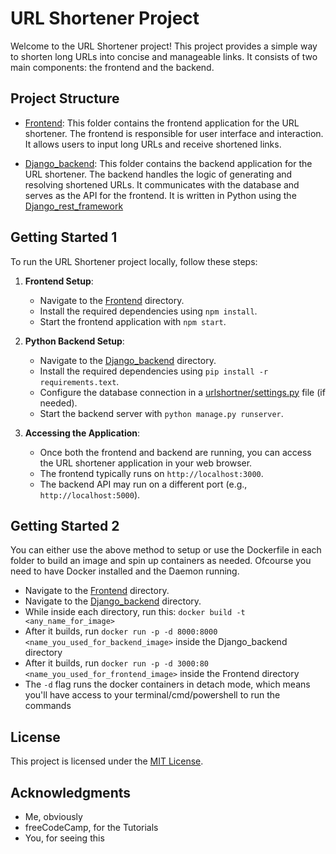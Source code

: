 # URL Shortener Project

Welcome to the URL Shortener project! This project provides a simple way to shorten long URLs into concise and manageable links. It consists of two main components: the frontend and the backend.

## Project Structure

- [Frontend](./Frontend/): This folder contains the frontend application for the URL shortener. The frontend is responsible for user interface and interaction. It allows users to input long URLs and receive shortened links.

- [Django_backend](./Django_backend/): This folder contains the backend application for the URL shortener. The backend handles the logic of generating and resolving shortened URLs. It communicates with the database and serves as the API for the frontend. It is written in Python using the [Django_rest_framework](https://pypi.org/project/djangorestframework/)

## Getting Started 1

To run the URL Shortener project locally, follow these steps:

1. **Frontend Setup**:

   - Navigate to the [Frontend](./Frontend/) directory.
   - Install the required dependencies using `npm install`.
   - Start the frontend application with `npm start`.

2. **Python Backend Setup**:

   - Navigate to the [Django_backend](./Django_backend/) directory.
   - Install the required dependencies using `pip install -r requirements.text`.
   - Configure the database connection in a [urlshortner/settings.py](./Django_backend/urlshortner/settings.py) file (if needed).
   - Start the backend server with `python manage.py runserver`.

3. **Accessing the Application**:
   - Once both the frontend and backend are running, you can access the URL shortener application in your web browser.
   - The frontend typically runs on `http://localhost:3000`.
   - The backend API may run on a different port (e.g., `http://localhost:5000`).

## Getting Started 2

You can either use the above method to setup or use the Dockerfile in each folder to build an image and spin up containers as needed. Ofcourse you need to have Docker installed and the Daemon running.

- Navigate to the [Frontend](./Frontend/) directory.
- Navigate to the [Django_backend](./Django_backend/) directory.
- While inside each directory, run this: `docker build -t <any_name_for_image>`
- After it builds, run `docker run -p -d 8000:8000 <name_you_used_for_backend_image>` inside the Django_backend directory
- After it builds, run `docker run -p -d 3000:80 <name_you_used_for_frontend_image>` inside the Frontend directory
- The `-d` flag runs the docker containers in detach mode, which means you'll have access to your terminal/cmd/powershell to run the commands

## License

This project is licensed under the [MIT License](LICENSE).

## Acknowledgments

- Me, obviously
- freeCodeCamp, for the Tutorials
- You, for seeing this
